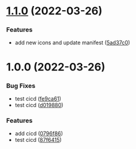 # [1.1.0](https://github.com/garredow/kaios-toolbox/compare/v1.0.0...v1.1.0) (2022-03-26)


### Features

* add new icons and update manifest ([5ad37c0](https://github.com/garredow/kaios-toolbox/commit/5ad37c0771a5f2564ae38f067b6f04594c1a6c53))

# 1.0.0 (2022-03-26)


### Bug Fixes

* test cicd ([fe9ca61](https://github.com/garredow/kaios-toolbox/commit/fe9ca610323d9ca327007281700d4e9b62b22e54))
* test cicd ([d019880](https://github.com/garredow/kaios-toolbox/commit/d019880f626c879327489fc49eaa27d461fa6872))


### Features

* add cicd ([0796f86](https://github.com/garredow/kaios-toolbox/commit/0796f865dfd3c6ec262dcc77b0902cebd0410f85))
* test cicd ([87f6415](https://github.com/garredow/kaios-toolbox/commit/87f6415b3232f015bc388fc601a51071303efc75))
